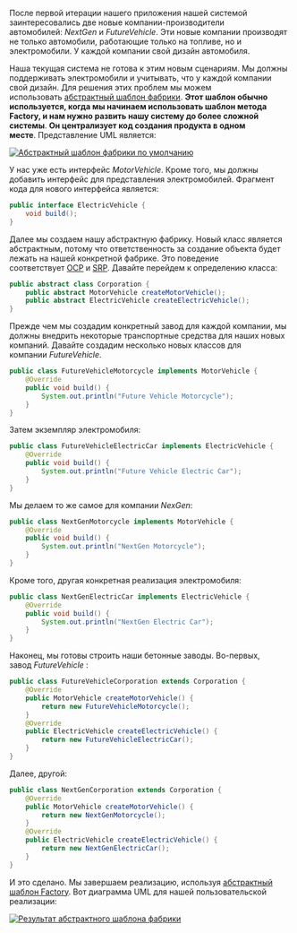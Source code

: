 После первой итерации нашего приложения нашей системой заинтересовались две новые компании-производители автомобилей: _NextGen_ и _FutureVehicle_. Эти новые компании производят не только автомобили, работающие только на топливе, но и электромобили. У каждой компании свой дизайн автомобиля.

Наша текущая система не готова к этим новым сценариям. Мы должны поддерживать электромобили и учитывать, что у каждой компании свой дизайн. Для решения этих проблем мы можем использовать [абстрактный шаблон фабрики](https://www.baeldung.com/java-abstract-factory-pattern). **Этот шаблон обычно используется, когда мы начинаем использовать шаблон метода Factory, и нам нужно развить нашу систему до более сложной системы**. **Он централизует код создания продукта в одном месте**. Представление UML является:

[![Абстрактный шаблон фабрики по умолчанию](https://www.baeldung.com/wp-content/uploads/2022/11/abstract_factory_design_pattern_base.png)](https://www.baeldung.com/wp-content/uploads/2022/11/abstract_factory_design_pattern_base.png)

У нас уже есть интерфейс _MotorVehicle_. Кроме того, мы должны добавить интерфейс для представления электромобилей. Фрагмент кода для нового интерфейса является:

```java
public interface ElectricVehicle {
    void build();
}
```

Далее мы создаем нашу абстрактную фабрику. Новый класс является абстрактным, потому что ответственность за создание объекта будет лежать на нашей конкретной фабрике. Это поведение соответствует [OCP](https://www.baeldung.com/solid-principles#o) и [SRP](https://www.baeldung.com/solid-principles#s). Давайте перейдем к определению класса:

```java
public abstract class Corporation {
    public abstract MotorVehicle createMotorVehicle();
    public abstract ElectricVehicle createElectricVehicle();
}
```

Прежде чем мы создадим конкретный завод для каждой компании, мы должны внедрить некоторые транспортные средства для наших новых компаний. Давайте создадим несколько новых классов для компании _FutureVehicle_.

```java
public class FutureVehicleMotorcycle implements MotorVehicle {
    @Override
    public void build() {
        System.out.println("Future Vehicle Motorcycle");
    }
}
```

Затем экземпляр электромобиля:

```java
public class FutureVehicleElectricCar implements ElectricVehicle {
    @Override
    public void build() {
        System.out.println("Future Vehicle Electric Car");
    }
}
```

Мы делаем то же самое для компании _NexGen_:

```java
public class NextGenMotorcycle implements MotorVehicle {
    @Override
    public void build() {
        System.out.println("NextGen Motorcycle");
    }
}
```

Кроме того, другая конкретная реализация электромобиля:

```java
public class NextGenElectricCar implements ElectricVehicle {
    @Override
    public void build() {
        System.out.println("NextGen Electric Car");
    }
}
```

Наконец, мы готовы строить наши бетонные заводы. Во-первых, завод _FutureVehicle_ :

```java
public class FutureVehicleCorporation extends Corporation {
    @Override
    public MotorVehicle createMotorVehicle() {
        return new FutureVehicleMotorcycle();
    }
    @Override
    public ElectricVehicle createElectricVehicle() {
        return new FutureVehicleElectricCar();
    }
}
```

Далее, другой:

```java
public class NextGenCorporation extends Corporation {
    @Override
    public MotorVehicle createMotorVehicle() {
        return new NextGenMotorcycle();
    }
    @Override
    public ElectricVehicle createElectricVehicle() {
        return new NextGenElectricCar();
    }
}
```

И это сделано. Мы завершаем реализацию, используя [абстрактный шаблон Factory](https://www.baeldung.com/java-abstract-factory-pattern). Вот диаграмма UML для нашей пользовательской реализации:

[![Результат абстрактного шаблона фабрики](https://www.baeldung.com/wp-content/uploads/2022/11/abstract_factory_design_pattern_result.png)](https://www.baeldung.com/wp-content/uploads/2022/11/abstract_factory_design_pattern_result.png)